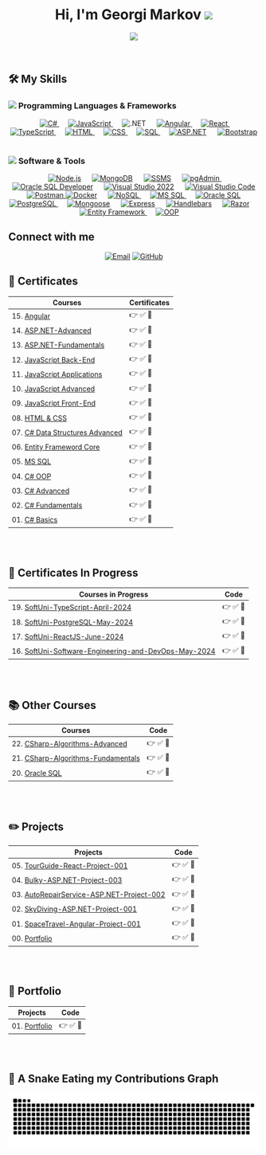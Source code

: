 <h1 align="center">Hi, I'm Georgi Markov <img src="https://media.giphy.com/media/hvRJCLFzcasrR4ia7z/giphy.gif" width="35"></h1>
<p align="center">
  <a href="https://github.com/DenverCoder1/readme-typing-svg"><img src="https://readme-typing-svg.herokuapp.com?font=Time+New+Roman&color=%23C8BE25&size=25&center=true&vCenter=true&width=600&height=100&lines=Remote+C%23+and+JavaScript+Student;Passionate+Learner+and+Developer;Actively+Working+On+C%23+Web+Projects;Constantly+Improving+at+SoftUni"></a>
</p>

<br>

## 🛠️ My Skills

### <picture> <img src = "https://github.com/7oSkaaa/7oSkaaa/blob/main/Images/Programming_Languages.gif?raw=true" width = 50px>  </picture> Programming Languages & Frameworks

<p align="center">
  &emsp;
  <a href="https://docs.microsoft.com/en-us/dotnet/csharp/" target="_blank"> 
    <img alt="C#" src="https://img.shields.io/badge/C%23-%23239120.svg?style=plastic&logo=c-sharp&logoColor=white">
  </a> 
  &emsp;
  <a href="https://developer.mozilla.org/en-US/docs/Web/JavaScript"  target="_blank"> 
     <img alt="JavaScript" src="https://img.shields.io/badge/JavaScript%20-%23F7DF1E.svg?style=plastic&logo=javascript&logoColor=black">
   </a>
   &emsp; 
  <img alt=".NET" src="https://img.shields.io/badge/-.Net-512BD4.svg?style=plastic&logoColor=white">
  &emsp;
  <a href="https://angular.io/" target="_blank">
  <img alt="Angular" src="https://img.shields.io/badge/Angular-%23000000.svg?style=plastic&logo=angular&logoColor=white">
  </a>
  &emsp;
  <a href="https://reactjs.org/" target="_blank">
  <img alt="React" src="https://img.shields.io/badge/React-%2320232a.svg?style=plastic&logo=react&logoColor=%2361DAFB">
  </a>
  &emsp;
  <a href="https://www.typescriptlang.org/" target="_blank">
  <img alt="TypeScript" src="https://img.shields.io/badge/TypeScript-%23007ACC.svg?style=plastic&logo=typescript&logoColor=white">
  </a>
  &emsp;
  <a href="https://www.w3schools.com/html/" target="_blank"> 
    <img alt="HTML" src="https://img.shields.io/badge/HTML-%23E34F26.svg?style=plastic&logo=html5&logoColor=white">
  </a>
  &emsp;
  <a href="https://www.w3schools.com/css/" target="_blank">
    <img alt="CSS" src="https://img.shields.io/badge/CSS-%231572B6.svg?style=plastic&logo=css3&logoColor=white">
  </a>
  &emsp;
  <a href="https://www.w3schools.com/sql/" target="_blank">
    <img alt="SQL" src="https://img.shields.io/badge/SQL-%2300f.svg?style=plastic&logo=sql&logoColor=white">
  </a>
   &emsp;
  <a href="https://dotnet.microsoft.com/apps/aspnet" target="_blank"><img alt="ASP.NET" src="https://img.shields.io/badge/ASP.NET-512BD4.svg?style=plastic&logo=.net&logoColor=white"></a>
   &emsp;
   <a href="https://getbootstrap.com/" target="\_blank">
    <img alt="Bootstrap" src="https://img.shields.io/badge/Bootstrap-7952B3.svg?style=plastic&logo=bootstrap&logoColor=white">
  </a>
  &emsp;
</p>

### <picture> <img src = "https://github.com/7oSkaaa/7oSkaaa/blob/main/Images/Software_Tools.gif?raw=true" width = 50px>  </picture> Software & Tools
 
<p align="center">
  &emsp;
  <a href="https://nodejs.org/" target="_blank"><img alt="Node.js" src="https://img.shields.io/badge/Node.js-43853D.svg?style=plastic&logo=node.js&logoColor=white"></a>
  &emsp;
  <a href="https://www.mongodb.com/" target="_blank"><img alt="MongoDB" src="https://img.shields.io/badge/MongoDB-%2347A248.svg?style=plastic&logo=mongodb&logoColor=white"></a>
  &emsp;
  <a href="https://docs.microsoft.com/en-us/sql/ssms/sql-server-management-studio-ssms?view=sql-server-ver15" target="_blank"><img alt="SSMS" src="https://img.shields.io/badge/SSMS-8CA1AF.svg?style=plastic&logo=microsoft-sql-server&logoColor=white"></a>
  &emsp;
  <a href="https://www.pgadmin.org/" target="_blank">
    <img alt="pgAdmin" src="https://img.shields.io/badge/pgAdmin-4169E1.svg?style=plastic&logo=postgresql&logoColor=white">
  </a>
   &emsp;
   <a href="https://www.oracle.com/database/technologies/appdev/sqldeveloper.html" target="_blank"><img alt="Oracle SQL Developer" src="https://img.shields.io/badge/Oracle%20SQL%20Developer-F80000.svg?style=plastic&logo=oracle&logoColor=white"></a>
   &emsp;
  <a href="https://visualstudio.microsoft.com/" target="_blank"><img alt="Visual Studio 2022" src="https://img.shields.io/badge/Visual%20Studio%202022-5C2D91.svg?style=plastic&logo=visual-studio&logoColor=white"></a>
  &emsp;
  <a href="https://code.visualstudio.com/" target="_blank"><img alt="Visual Studio Code" src="https://img.shields.io/badge/Visual%20Studio%20Code-007ACC.svg?style=plastic&logo=visual-studio-code&logoColor=white"></a>
  &emsp;
   <a href="https://www.postman.com/" target="_blank">
  <img alt="Postman" src="https://img.shields.io/badge/Postman-%2343853D.svg?style=plastic&logo=postman&logoColor=white">
  </a>
  <a href="https://www.docker.com/" target="_blank"><img alt="Docker" src="https://img.shields.io/badge/Docker-2496ED.svg?style=plastic&logo=docker&logoColor=white"></a>
   &emsp;
   <a href="https://en.wikipedia.org/wiki/NoSQL" target="_blank"><img alt="NoSQL" src="https://img.shields.io/badge/NoSQL-%2300FFFF.svg?style=plastic&logo=NoSQL&logoColor=white"> 
   </a> 
  &emsp;
  <a href="https://www.microsoft.com/en-us/sql-server" target="_blank"><img alt="MS SQL" src="https://img.shields.io/badge/MS%20SQL-%23CC2927.svg?style=plastic&logo=microsoft-sql-server&logoColor=white">
   </a> 
   &emsp;
   <a href="https://www.oracle.com/database/" target="_blank"><img alt="Oracle SQL" src="https://img.shields.io/badge/Oracle%20SQL-F80000.svg?style=plastic&logo=oracle&logoColor=white"></a>
   &emsp;
   <a href="https://www.postgresql.org/" target="_blank">
    <img alt="PostgreSQL" src="https://img.shields.io/badge/PostgreSQL-4169E1.svg?style=plastic&logo=postgresql&logoColor=white">
  </a>
   &emsp;
   <a href="https://mongoosejs.com/" target="_blank"><img alt="Mongoose" src="https://img.shields.io/badge/Mongoose-880000.svg?style=plastic&logo=mongoose&logoColor=white"></a>
  &emsp;
  <a href="https://expressjs.com/" target="_blank"><img alt="Express" src="https://img.shields.io/badge/Express-000000.svg?style=plastic&logo=express&logoColor=white"></a>
  &emsp;
    <a href="https://handlebarsjs.com/" target="_blank"><img alt="Handlebars" src="https://img.shields.io/badge/Handlebars-FFD700.svg?style=plastic&logo=handlebars&logoColor=black"></a>
  &emsp;
  <a href="https://docs.microsoft.com/en-us/aspnet/core/mvc/views/razor" target="_blank"><img alt="Razor" src="https://img.shields.io/badge/Razor-880000.svg?style=plastic&logo=razor&logoColor=white"></a>	
  &emsp;
  <a href="https://www.entityframeworktutorial.net/" target="_blank">
    <img alt="Entity Framework" src="https://img.shields.io/badge/EF-%23E34F26.svg?style=plastic&logo=entity-framework&logoColor=white">
  </a>
  &emsp;
  <a href="https://en.wikipedia.org/wiki/Object-oriented_programming" target="_blank"><img alt="OOP" src="https://img.shields.io/badge/OOP-007ACC.svg?style=plastic&logo=generic-programming&logoColor=white"></a>
  &emsp;
</p>
  
## Connect with me
<p align="center">
	<a href="mailto:gogata1905@gmail.com"><img src="https://img.shields.io/badge/email-%23EA4335.svg?style=plastic&logo=gmail&logoColor=white" alt="Email"/></a>
	<a href="https://https://github.com/gogata05"><img src="https://img.shields.io/badge/github-%23181717.svg?style=plastic&logo=github&logoColor=white" alt="GitHub"/></a>
	<!-- Add other social media links if you want -->
</p>

<!-- Add other sections you feel are relevant like 'About me', 'Education', 'Projects', 'GitHub Stats', etc. -->
	
## 📜 Certificates 
| Courses           | 	Certificates                                                     |
| ----------------- | ------------------------------------------------------------------ |
|15. [Angular](https://github.com/gogata05/SoftUni-Angular-April-2024/blob/main/README.md)| 👉 ✅ 📃|
|14. [ASP.NET-Advanced](https://github.com/gogata05/SoftUni-ASP.NET-Advanced-February-2024/blob/main/README.md)| 👉 ✅ 📃|
|13. [ASP.NET-Fundamentals](https://github.com/gogata05/SoftUni-ASP.NET-Fundamentals-February-2024/blob/main/README.md)| 👉 ✅ 📃|
|12. [JavaScript Back-End](https://github.com/gogata05/SoftUni-JS-Back-End-February-2024/blob/main/README.md)| 👉 ✅ 📃|
|11. [JavaScript Applications](https://github.com/gogata05/SoftUni-JS-Applications-October-2023/blob/main/README.md)| 👉 ✅ 📃|
|10.  [JavaScript Advanced](https://github.com/gogata05/SoftUni-JS-Advanced-September-2023/blob/main/README.md)| 👉 ✅ 📃|
|09.  [JavaScript Front-End](https://github.com/gogata05/SoftUni-JS-Front-End-June-2023/blob/main/README.md) | 👉 ✅ 📃|
|08.  [HTML & CSS](https://github.com/gogata05/SoftUni-HTML-CSS-May-2023/blob/main/README.md)| 👉 ✅ 📃|
|07.  [C# Data Structures Advanced](https://github.com/gogata05/SoftUni-CSharp-Data-Structures-Advanced-November-2023/blob/main/README.md)| 👉 ✅ 📃|
|06.  [Entity Frameword Core](https://github.com/gogata05/SoftUni-CSharp-Entity-Framework-Core-October-2023/blob/main/README.md)| 👉 ✅ 📃|
|05.  [MS SQL](https://github.com/gogata05/SoftUni-CSharp-MS-SQL-September-2023/blob/main/README.md)| 👉 ✅ 📃|
|04.  [C# OOP](https://github.com/gogata05/SoftUni-CSharp-OOP-June-2023/blob/main/README.md)| 👉 ✅ 📃|
|03.  [C# Advanced](https://github.com/gogata05/SoftUni-CSharp-Advanced-May-2023/blob/main/README.md)| 👉 ✅ 📃|
|02.  [C# Fundamentals ](https://github.com/gogata05/SoftUni-CSharp-Fundamentals-January-2023/blob/main/README.md)| 👉 ✅ 📃|
|01.  [C# Basics ](https://github.com/gogata05/SoftUni-CSharp-Basics-October-2022/blob/main/README.md)| 👉 ✅ 📃|

</br></br>

## 📜 Certificates In Progress
| Courses in Progress  | 	                Code                                        |
| -------------------- | ------------------------------------------------------------------ |
|19.  [SoftUni-TypeScript-April-2024](https://github.com/gogata05/SoftUni-TypeScript-April-2024)| 👉 ✅ 📃|
|18.  [SoftUni-PostgreSQL-May-2024 ](https://github.com/gogata05/SoftUni-PostgreSQL-May-2024)| 👉 ✅ 📃|
|17.  [SoftUni-ReactJS-June-2024](https://github.com/gogata05/SoftUni-ReactJS-June-2024)| 👉 ✅ 📃|
|16.  [SoftUni-Software-Engineering-and-DevOps-May-2024](https://github.com/gogata05/SoftUni-Software-Engineering-and-DevOps-May-2024)| 👉 ✅ 📃|

</br></br>

## 📚 Other Courses   
| Courses           | 	                         Code                                    |
| ----------------- | ------------------------------------------------------------------ |
|22.  [CSharp-Algorithms-Advanced](https://github.com/gogata05/CSharp-Algorithms-Advanced)| 👉 ✅ 📃|
|21.  [CSharp-Algorithms-Fundamentals](https://github.com/gogata05/CSharp-Algorithms-Fundamentals)| 👉 ✅ 📃 |
|20.  [Oracle SQL](https://github.com/gogata05/Oracle-SQL)| 👉 ✅ 📃 |

</br></br>

## ✏️ Projects   
| Projects          | 	                      Code                                       |
| ----------------- | ------------------------------------------------------------------ |
|05.  [TourGuide-React-Project-001](https://github.com/gogata05/TourGuide-React-Project-001)| 👉 ✅ 📃 |
|04.  [Bulky-ASP.NET-Project-003](https://github.com/gogata05/Bulky-ASP.NET-Project-003)| 👉 ✅ 📃 |
|03.  [AutoRepairService-ASP.NET-Project-002](https://github.com/gogata05/AutoRepairService-ASP.NET-Project-002)| 👉 ✅ 📃 |
|02.  [SkyDiving-ASP.NET-Project-001](https://github.com/gogata05/SkyDiving-ASP.NET-Project-001)| 👉 ✅ 📃 |
|01.  [SpaceTravel-Angular-Project-001](https://github.com/gogata05/SpaceTravel-Angular-Project-001)| 👉 ✅ 📃 |
|00.  [Portfolio](https://gogata05.github.io/)| 👉 ✅ 📃 |

</br></br>

## 📘 Portfolio  
| Projects          | 	                      Code                                       |
| ----------------- | ------------------------------------------------------------------ |
|01.  [Portfolio](https://gogata05.github.io/)| 👉 ✅ 📃 |


</br></br>
 
## 🐍 A Snake Eating my Contributions Graph
	
<p align = "center">
	<img src = "https://github.com/7oSkaaa/7oSkaaa/blob/output/github-contribution-grid-snake.svg?" alt = "Snake Game"/>
</p>
